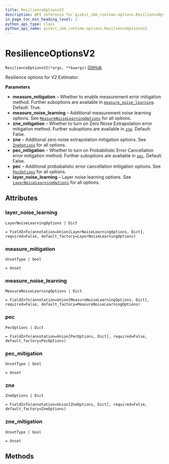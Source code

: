 ```yaml
---
title: ResilienceOptionsV2
description: API reference for qiskit_ibm_runtime.options.ResilienceOptionsV2
in_page_toc_min_heading_level: 1
python_api_type: class
python_api_name: qiskit_ibm_runtime.options.ResilienceOptionsV2
---
```


# ResilienceOptionsV2

<span id="qiskit_ibm_runtime.options.ResilienceOptionsV2" />

`ResilienceOptionsV2(*args, **kwargs)` [GitHub](https://github.com/Qiskit/qiskit-ibm-runtime/tree/testing/qiskit_ibm_runtime/options/resilience_options.py#L38-L101 "view source code")

Resilience options for V2 Estimator.

**Parameters**

*   **measure\_mitigation** – Whether to enable measurement error mitigation method. Further suboptions are available in [`measure_noise_learning`](#qiskit_ibm_runtime.options.ResilienceOptionsV2.measure_noise_learning "qiskit_ibm_runtime.options.ResilienceOptionsV2.measure_noise_learning"). Default: True.
*   **measure\_noise\_learning** – Additional measurement noise learning options. See [`MeasureNoiseLearningOptions`](qiskit_ibm_runtime.options.MeasureNoiseLearningOptions "qiskit_ibm_runtime.options.MeasureNoiseLearningOptions") for all options.
*   **zne\_mitigation** – Whether to turn on Zero Noise Extrapolation error mitigation method. Further suboptions are available in [`zne`](#qiskit_ibm_runtime.options.ResilienceOptionsV2.zne "qiskit_ibm_runtime.options.ResilienceOptionsV2.zne"). Default: False.
*   **zne** – Additional zero noise extrapolation mitigation options. See [`ZneOptions`](qiskit_ibm_runtime.options.ZneOptions "qiskit_ibm_runtime.options.ZneOptions") for all options.
*   **pec\_mitigation** – Whether to turn on Probabilistic Error Cancellation error mitigation method. Further suboptions are available in [`pec`](#qiskit_ibm_runtime.options.ResilienceOptionsV2.pec "qiskit_ibm_runtime.options.ResilienceOptionsV2.pec"). Default: False.
*   **pec** – Additional probabalistic error cancellation mitigation options. See [`PecOptions`](qiskit_ibm_runtime.options.PecOptions "qiskit_ibm_runtime.options.PecOptions") for all options.
*   **layer\_noise\_learning** – Layer noise learning options. See [`LayerNoiseLearningOptions`](qiskit_ibm_runtime.options.LayerNoiseLearningOptions "qiskit_ibm_runtime.options.LayerNoiseLearningOptions") for all options.

## Attributes

<span id="qiskit_ibm_runtime.options.ResilienceOptionsV2.layer_noise_learning" />

### layer\_noise\_learning

`LayerNoiseLearningOptions | Dict`

`= FieldInfo(annotation=Union[LayerNoiseLearningOptions, Dict], required=False, default_factory=LayerNoiseLearningOptions)`

<span id="qiskit_ibm_runtime.options.ResilienceOptionsV2.measure_mitigation" />

### measure\_mitigation

`UnsetType | bool`

`= Unset`

<span id="qiskit_ibm_runtime.options.ResilienceOptionsV2.measure_noise_learning" />

### measure\_noise\_learning

`MeasureNoiseLearningOptions | Dict`

`= FieldInfo(annotation=Union[MeasureNoiseLearningOptions, Dict], required=False, default_factory=MeasureNoiseLearningOptions)`

<span id="qiskit_ibm_runtime.options.ResilienceOptionsV2.pec" />

### pec

`PecOptions | Dict`

`= FieldInfo(annotation=Union[PecOptions, Dict], required=False, default_factory=PecOptions)`

<span id="qiskit_ibm_runtime.options.ResilienceOptionsV2.pec_mitigation" />

### pec\_mitigation

`UnsetType | bool`

`= Unset`

<span id="qiskit_ibm_runtime.options.ResilienceOptionsV2.zne" />

### zne

`ZneOptions | Dict`

`= FieldInfo(annotation=Union[ZneOptions, Dict], required=False, default_factory=ZneOptions)`

<span id="qiskit_ibm_runtime.options.ResilienceOptionsV2.zne_mitigation" />

### zne\_mitigation

`UnsetType | bool`

`= Unset`

## Methods


